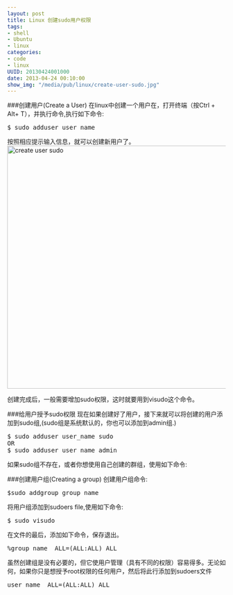 ```yaml
--- 
layout: post
title: Linux 创建sudo用户权限
tags: 
- shell
- Ubuntu
- linux
categories:
- code
- linux
UUID: 20130424001000
date: 2013-04-24 00:10:00
show_img: "/media/pub/linux/create-user-sudo.jpg"
---
```



###创建用户(Create a User)
在linux中创建一个用户在，打开终端（按Ctrl + Alt+ T），并执行命令,执行如下命令:
<pre id="bash">
$ sudo adduser user_name
</pre>
按照相应提示输入信息，就可以创建新用户了。
<a href="{{site.static_url}}/media/pub/linux/create-user-sudo.jpg" alt="create user sudo" rel="prettyPhoto[{{page.UUID}}]">
  <img src="{{site.static_url}}/media/pub/linux/create-user-sudo.jpg" width="560px"  alt="create user sudo" />
</a>

创建完成后，一般需要增加sudo权限，这时就要用到visudo这个命令。

###给用户授予sudo权限
现在如果创建好了用户，接下来就可以将创建的用户添加到sudo组,(sudo组是系统默认的，你也可以添加到admin组.)
<pre id="bash">
$ sudo adduser user_name sudo
OR
$ sudo adduser user_name admin
</pre>

如果sudo组不存在，或者你想使用自己创建的群组，使用如下命令:

###创建用户组(Creating a group)
创建用户组命令:
<pre id="bash">
$sudo addgroup group_name
</pre>

将用户组添加到sudoers file,使用如下命令:
<pre id="bash">
$ sudo visudo
</pre>

在文件的最后，添加如下命令，保存退出。
<pre id="bash">
%group_name  ALL=(ALL:ALL) ALL
</pre>

虽然创建组是没有必要的，但它使用户管理（具有不同的权限）容易得多。无论如何，如果你只是想授予root权限的任何用户，然后将此行添加到sudoers文件 
<pre id="bash">
user_name  ALL=(ALL:ALL) ALL
</pre>
